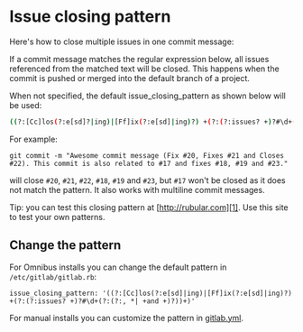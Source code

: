 # Issue closing pattern

Here's how to close multiple issues in one commit message:

If a commit message matches the regular expression below, all issues referenced from
the matched text will be closed. This happens when the commit is pushed or merged
into the default branch of a project.

When not specified, the default issue_closing_pattern as shown below will be used:

```bash
((?:[Cc]los(?:e[sd]?|ing)|[Ff]ix(?:e[sd]|ing)?) +(?:(?:issues? +)?#\d+(?:(?:, *| +and +)?))+)
```

For example:

```
git commit -m "Awesome commit message (Fix #20, Fixes #21 and Closes #22). This commit is also related to #17 and fixes #18, #19 and #23."
```

will close `#20`, `#21`, `#22`, `#18`, `#19` and `#23`, but `#17` won't be closed
as it does not match the pattern. It also works with multiline commit messages.

Tip: you can test this closing pattern at [http://rubular.com][1]. Use this site
to test your own patterns.

## Change the pattern

For Omnibus installs you can change the default pattern in `/etc/gitlab/gitlab.rb`:

```
issue_closing_pattern: '((?:[Cc]los(?:e[sd]|ing)|[Ff]ix(?:e[sd]|ing)?) +(?:(?:issues? +)?#\d+(?:(?:, *| +and +)?))+)'
```

For manual installs you can customize the pattern in [gitlab.yml][0].

[0]: https://gitlab.com/gitlab-org/gitlab-ce/blob/40c3675372320febf5264061c9bcd63db2dfd13c/config/gitlab.yml.example#L65
[1]: http://rubular.com/r/Xmbexed1OJ